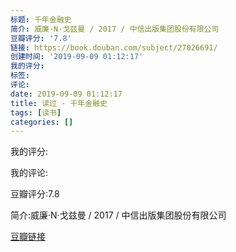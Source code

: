 ```yaml
---
标题: 千年金融史
简介: 威廉·N·戈兹曼 / 2017 / 中信出版集团股份有限公司
豆瓣评分: '7.8'
链接: https://book.douban.com/subject/27026691/
创建时间: '2019-09-09 01:12:17'
我的评分:
标签:
评论:
date: 2019-09-09 01:12:17
title: 读过 - 千年金融史
tags: [读书]
categories: []
---
```


我的评分:

我的评论:

豆瓣评分:7.8

简介:威廉·N·戈兹曼 / 2017 / 中信出版集团股份有限公司

[豆瓣链接](https://book.douban.com/subject/27026691/)

